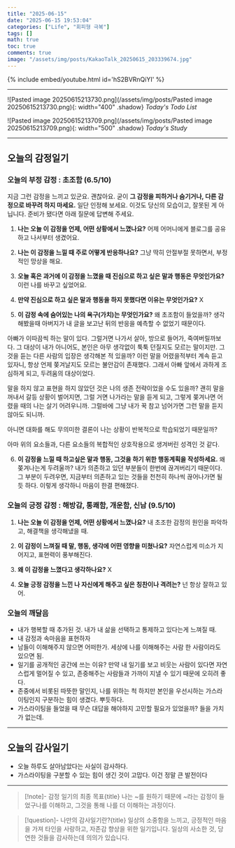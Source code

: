 ```yaml
---
title: "2025-06-15"
date: "2025-06-15 19:53:04"
categories: ["Life", "회피형 극복"]
tags: []
math: true
toc: true
comments: true
image: "/assets/img/posts/KakaoTalk_20250615_203339674.jpg"
---
```


{% include embed/youtube.html id='hS2BVRnQiYI' %}



---

![Pasted image 20250615213730.png](/assets/img/posts/Pasted image 20250615213730.png){: width="400" .shadow}
_Today's Todo List_

![Pasted image 20250615213709.png](/assets/img/posts/Pasted image 20250615213709.png){: width="500" .shadow}
_Today's Study_

---
## 오늘의 감정일기

### 오늘의 부정 감정 : 초조함 (6.5/10)

지금 그런 감정을 느끼고 있군요. 괜찮아요. 굳이 **그 감정을 피하거나 숨기거나, 다른 감정으로 바꾸려 하지 마세요.** 일단 인정해 보세요. 이것도 당신의 모습이고, 잘못된 게 아닙니다. 준비가 됐다면 아래 질문에 답변해 주세요.

1. **나는 오늘 이 감정을 언제, 어떤 상황에서 느꼈나요?**
어제 어머니에게 블로그를 공유하고 나서부터 생겼어요.

2. **나는 이 감정을 느낄 때 주로 어떻게 반응하나요?**
그냥 딱히 안절부절 못하면서, 부정적인 망상을 해요.

3. **오늘 혹은 과거에 이 감정을 느꼈을 때 진심으로 하고 싶은 말과 행동은 무엇인가요?**
이런 나를 바꾸고 싶었어요.

4. **만약 진심으로 하고 싶은 말과 행동을 하지 못했다면 이유는 무엇인가요?**
X

5. **이 감정 속에 숨어있는 나의 욕구(가치)는 무엇인가요?**
왜 초조함이 들었을까? 생각해봤을때 아버지가 내 글을 보고난 뒤의 반응을 예측할 수 없었기 때문이다.

아빠가 이따끔씩 하는 말이 있다. 그럴거면 나가서 살아, 방으로 들어가, 죽여버릴까보다. 그 대상이 내가 아니어도, 본인은 아무 생각없이 툭툭 던질지도 모르는 말이지만. 그것을 듣는 다른 사람의 입장은 생각해본 적 있을까? 이런 말을 어렸을적부터 계속 듣고있자니, 항상 언제 쫒겨날지도 모르는 불안감이 존재했다. 그래서 아빠 앞에서 과하게 조심하게 되고, 두려움의 대상이었다. 

말을 하지 않고 표현을 하지 않았던 것은 나의 생존 전략이었을 수도 있을까? 괜히 말을 꺼내서 갈등 상황이 벌어지면, 그럴 거면 나가라는 말을 듣게 되고, 그렇게 쫒겨나면 어렸을 때의 나는 살기 어려우니까. 그럴바에 그냥 내가 꾹 참고 넘어가면 그런 말을 듣지 않아도 되니까.

아니면 대화를 해도 무의미한 결론이 나는 상황이 반복적으로 학습되었기 때문일까?

아마 위의 요소들과, 다른 요소들의 복합적인 상호작용으로 생겨버린 성격인 것 같다.

6. **이 감정을 느낄 때 하고싶은 말과 행동, 그것을 하기 위한 행동계획을 작성하세요.**
왜 쫒겨나는게 두려울까? 내가 의존하고 있던 부분들이 한번에 끊겨버리기 때문이다. 그 부분이 두려우면, 지금부터 의존하고 있는 것들을 천천히 하나씩 끊어나가면 될 듯 하다. 이렇게 생각하니 마음이 한결 편해졌다.

### 오늘의 긍정 감정 : 해방감, 통쾌함, 개운함, 신남 (9.5/10)

1. **나는 오늘 이 감정을 언제, 어떤 상황에서 느꼈나요?**
내 초조한 감정의 원인을 파악하고, 해결책을 생각해냈을 때.

2. **이 감정이 느껴질 때 말, 행동, 생각에 어떤 영향을 미쳤나요?**
자연스럽게 미소가 지어지고, 표현력이 풍부해진다.

3. **왜 이 감정을 느꼈다고 생각하나요?**
X

4. **오늘 긍정 감정을 느낀 나 자신에게 해주고 싶은 칭찬이나 격려는?**
넌 항상 잘하고 있어.

### 오늘의 깨달음

- 내가 행복할 때 추가된 것. 내가 내 삶을 선택하고 통제하고 있다는게 느껴질 때.
- 내 감정과 속마음을 표현하자
- 남들이 이해해주지 않으면 어떠한가. 세상에 나를 이해해주는 사람 한 사람이라도 있으면 됨.
- 일기를 공개적인 공간에 쓰는 이유? 만약 내 일기를 보고 비웃는 사람이 있다면 자연스럽게 멀어질 수 있고, 존중해주는 사람들과 가까이 지낼 수 있기 때문에 오히려 좋다.
- 존중에서 비롯된 따뜻한 말인지, 나를 위하는 척 하지만 본인을 우선시하는 가스라이팅인지 구분하는 힘이 생겼다. 뿌듯하다.
- 가스라이팅을 들었을 때 무슨 대답을 해야하지 고민할 필요가 있었을까? 들을 가치가 없는데.

---
## 오늘의 감사일기

- 오늘 하루도 살아남았다는 사실이 감사하다.
- 가스라이팅을 구분할 수 있는 힘이 생긴 것이 고맙다. 이건 정말 큰 발전이다

---

> [!note]- 감정 일기의 최종 목표{title}
> 나는 ~를 원하기 때문에 ~라는 감정이 들었구나를 이해하고, 그것을 통해 나를 더 이해하는 과정이다.

> [!question]- 나만의 감사일기란?{title}
> 일상의 소중함을 느끼고, 긍정적인 마음을 가져 타인을 사랑하고, 자존감 향상을 위한 일기입니다. 일상의 사소한 것, 당연한 것들을 감사하는데 의의가 있습니다.
